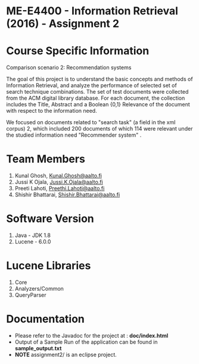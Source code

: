 ME-E4400 - Information Retrieval (2016) - Assignment 2
=============================================================================================================

Course Specific Information
============================
Comparison scenario 2: Recommendation systems

The goal of this project is to understand the basic concepts and methods of Information Retrieval, and analyze the performance of selected set of search technique combinations. The set of test documents were collected from the ACM digital library database. For each document, the collection includes the Title, Abstract and a Boolean {0,1} Relevance of the document with respect to the information need.

We focused on documents related to "search task" (a field in the xml corpus) 2, which included 200 documents of which 114 were relevant under the studied information need "Recommender system" .

Team Members
=============
1. Kunal Ghosh, Kunal.Ghosh@aalto.fi
2. Jussi K Ojala, Jussi.K.Ojala@aalto.fi
3. Preeti Lahoti, Preethi.Lahoti@aalto.fi
4. Shishir Bhattarai, Shishir.Bhattarai@aalto.fi

Software Version
=================
1. Java - JDK 1.8
2. Lucene - 6.0.0

 Lucene Libraries
=================
1. Core
2. Analyzers/Common
3. QueryParser

Documentation
=============
* Please refer to the Javadoc for the project at : **doc/index.html**
* Output of a Sample Run of the application can be found in **sample_output.txt**
* **NOTE** assignment2/ is an eclipse project.
